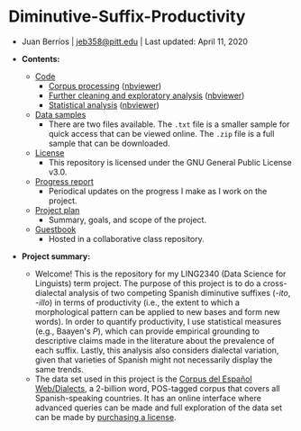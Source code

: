 # Diminutive-Suffix-Productivity
- Juan Berríos | jeb358@pitt.edu | Last updated: April 11, 2020

- **Contents:**
  - [Code](https://github.com/Data-Science-for-Linguists-2020/Diminutive-Suffix-Productivity/tree/master/code)
    - [Corpus processing](https://github.com/Data-Science-for-Linguists-2020/Diminutive-Suffix-Productivity/blob/master/code/corpus_processing.ipynb) ([nbviewer](https://nbviewer.jupyter.org/github/Data-Science-for-Linguists-2020/Diminutive-Suffix-Productivity/blob/master/code/corpus_processing.ipynb))
    - [Further cleaning and exploratory analysis](https://github.com/Data-Science-for-Linguists-2020/Diminutive-Suffix-Productivity/blob/master/code/cleaning_analysis.ipynb) ([nbviewer](https://nbviewer.jupyter.org/github/Data-Science-for-Linguists-2020/Diminutive-Suffix-Productivity/blob/master/code/cleaning_analysis.ipynb))
    - [Statistical analysis](https://github.com/Data-Science-for-Linguists-2020/Diminutive-Suffix-Productivity/blob/master/code/statistics_analysis.ipynb) ([nbviewer](https://nbviewer.jupyter.org/github/Data-Science-for-Linguists-2020/Diminutive-Suffix-Productivity/blob/master/code/statistics_analysis.ipynb))
  - [Data samples](https://github.com/Data-Science-for-Linguists-2020/Diminutive-Suffix-Productivity/tree/master/data_samples)
    - There are two files available. The `.txt` file is a smaller sample for quick access that can be viewed online. The `.zip` file is a full sample that can be downloaded.
  - [License](https://github.com/Data-Science-for-Linguists-2020/Diminutive-Suffix-Productivity/blob/master/LICENSE.md)
    - This repository is licensed under the GNU General Public License v3.0.
  - [Progress report](https://github.com/Data-Science-for-Linguists-2020/Diminutive-Suffix-Productivity/blob/master/progress_report.md)
    - Periodical updates on the progress I make as I work on the project.
  - [Project plan](https://github.com/Data-Science-for-Linguists-2020/Diminutive-Suffix-Productivity/blob/master/project_plan.md)
    - Summary, goals, and scope of the project.
  - [Guestbook](https://github.com/Data-Science-for-Linguists-2020/Class-Plaza/blob/master/guestbooks/guestbook_juan.md)
    - Hosted in a collaborative class repository.

- **Project summary:**
  - Welcome! This is the repository for my LING2340 (Data Science for Linguists) term project. The purpose of this project is to do a cross-dialectal analysis of two competing Spanish diminutive suffixes (*-ito*, *-illo*) in terms of productivity (i.e., the extent to which a morphological pattern can be applied to new bases and form new words). In order to quantify productivity, I use statistical measures (e.g., Baayen's *P*), which can provide empirical grounding to descriptive claims made in the literature about the prevalence of each suffix. Lastly, this analysis also considers dialectal variation, given that varieties of Spanish might not necessarily display the same trends.
  - The data set used in this project is the [Corpus del Español Web/Dialects](https://www.corpusdelespanol.org/web-dial/), a 2-billion word, POS-tagged corpus that covers all Spanish-speaking countries. It has an online interface where advanced queries can be made and full exploration of the data set can be made by [purchasing a license](https://www.corpusdata.org/spanish.asp).
